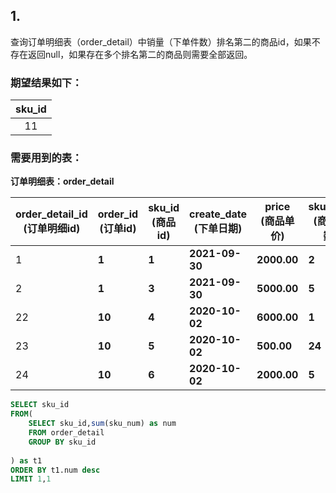 ## 1. 

查询订单明细表（order_detail）中销量（下单件数）排名第二的商品id，如果不存在返回null，如果存在多个排名第二的商品则需要全部返回。

### 期望结果如下：

| sku_id <string> |
| :-------------: |
|       11        |

### 需要用到的表：

**订单明细表：order_detail**

| order_detail_id (订单明细id) | order_id (订单id) | sku_id (商品id) | create_date (下单日期) | price (商品单价) | sku_num (商品件数) |
| ---------------------------- | ----------------- | --------------- | ---------------------- | ---------------- | ------------------ |
| 1                            | **1**             | **1**           | **2021-09-30**         | **2000.00**      | **2**              |
| 2                            | **1**             | **3**           | **2021-09-30**         | **5000.00**      | **5**              |
| 22                           | **10**            | **4**           | **2020-10-02**         | **6000.00**      | **1**              |
| 23                           | **10**            | **5**           | **2020-10-02**         | **500.00**       | **24**             |
| 24                           | **10**            | **6**           | **2020-10-02**         | **2000.00**      | **5**              |



```sql
SELECT sku_id
FROM(
  	SELECT sku_id,sum(sku_num) as num
	FROM order_detail
	GROUP BY sku_id
  	
) as t1
ORDER BY t1.num desc
LIMIT 1,1

```

